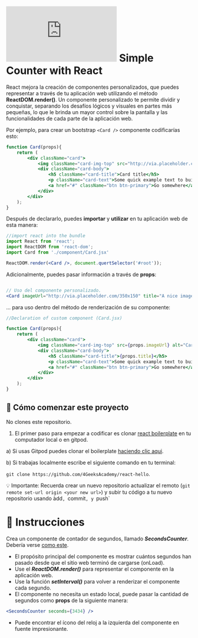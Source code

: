 # ![alt text](https://assets.breatheco.de/apis/img/images.php?blob&random&cat=icon&tags=breathecode,32) Simple Counter with React

React mejora la creación de componentes personalizados, que puedes representar a través de tu aplicación web utilizando el método **ReactDOM.render()**. Un componente personalizado te permite dividir y conquistar, separando los desafíos lógicos y visuales en partes más pequeñas, lo que le brinda un mayor control sobre la pantalla y las funcionalidades de cada parte de la aplicación web.

Por ejemplo, para crear un bootstrap `<Card />` componente codificarías esto:

```jsx
function Card(props){
    return (
        <div className="card">
            <img className="card-img-top" src="http://via.placeholder.com/350x150" alt="Card image cap" />
            <div className="card-body">
                <h5 className="card-title">Card title</h5>
                <p className="card-text">Some quick example text to build on the card title and fill the card's content.</p>
                <a href="#" className="btn btn-primary">Go somewhere</a>
            </div>
        </div>
    );
}
```

Después de declararlo, puedes **importar** y **utilizar** en tu aplicación web de esta manera:

```jsx
//import react into the bundle
import React from 'react';
import ReactDOM from 'react-dom';
import Card from './component/Card.jsx'

ReactDOM.render(<Card />, document.quertSelector('#root'));
```

Adicionalmente, puedes pasar información a través de **props**:

```jsx

// Uso del componente personalizado.
<Card imageUrl="http://via.placeholder.com/350x150" title="A nice image" />

```

... para uso dentro del método de renderización de su componente:

```jsx
//Declaration of custom component (Card.jsx)

function Card(props){
    return (
        <div className="card">
            <img className="card-img-top" src={props.imageUrl} alt="Card image cap" />
            <div className="card-body">
                <h5 className="card-title">{props.title}</h5>
                <p className="card-text">Some quick example text to build on the card title and fill the card's content.</p>
                <a href="#" className="btn btn-primary">Go somewhere</a>
            </div>
        </div>
    );
}
```
## 🌱  Cómo comenzar este proyecto

No clones este repositorio.

1. El primer paso para empezar a codificar es clonar [react boilerplate](https://github.com/4GeeksAcademy/react-hello) en tu computador local o en gitpod.

a) Si usas  Gitpod puedes clonar el boilerplate [haciendo clic aqui](https://github.com/4GeeksAcademy/react-hello).

b) Si trabajas localmente escribe el siguiente comando en tu terminal:

`git clone https://github.com/4GeeksAcademy/react-hello`.

💡 Importante: Recuerda crear un nuevo repositorio actualizar el remoto (`git remote set-url origin <your new url>`) y subir tu código a tu nuevo repositorio usando àdd`, `commit`, y `push`


# 📝 Instrucciones

Crea un componente de contador de segundos, llamado ***SecondsCounter***. Debería verse [como este](https://github.com/breatheco-de/exercise-simple-counter-react/blob/master/preview.gif).

- El propósito principal del componente es mostrar cuántos segundos han pasado desde que el sitio web terminó de cargarse (onLoad).
- Use el ***ReactDOM.render()*** para representar el componente en la aplicación web.
- Use la función ***setInterval()*** para volver a renderizar el componente cada segundo.
- El componente no necesita un estado local, puede pasar la cantidad de segundos como **props** de la siguiente manera:

```jsx
<SecondsCounter seconds={3434} />

```
- Puede encontrar el ícono del reloj a la izquierda del componente en fuente impresionante.
